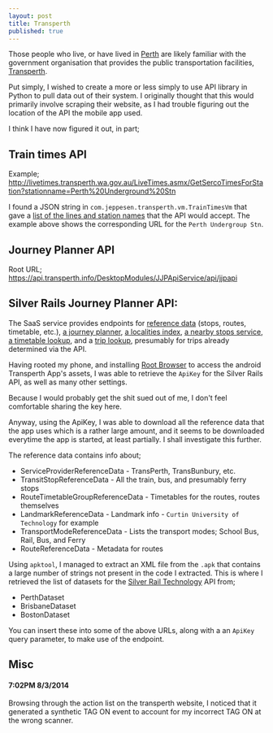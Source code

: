 ```yaml
---
layout: post
title: Transperth
published: true
---
```


Those people who live, or have lived in <a href="http://en.wikipedia.org/wiki/Perth">Perth</a> are likely familiar with the government organisation that provides the public transportation facilities, <a href="http://www.transperth.wa.gov.au">Transperth</a>.

Put simply, I wished to create a more or less simply to use API library in Python to pull data out of their system. I originally thought that this would primarily involve scraping their website, as I had trouble figuring out the location of the API the mobile app used.

I think I have now figured it out, in part;

## Train times API

Example; <http://livetimes.transperth.wa.gov.au/LiveTimes.asmx/GetSercoTimesForStation?stationname=Perth%20Underground%20Stn>

I found a JSON string in `com.jeppesen.transperth.vm.TrainTimesVm` that gave a [list of the lines and station names](https://gist.github.com/Mause/3a01216b8611bb2fb6ea) that the API would accept. The example above shows the corresponding URL for the `Perth Undergroup Stn`.

## Journey Planner API
Root URL; <https://api.transperth.info/DesktopModules/JJPApiService/api/jjpapi>

## Silver Rails Journey Planner API:

The SaaS service provides endpoints for [reference data](http://journeyplanner.silverrailtech.com/JourneyPlannerService/V2/rest/Datasets/:dataset/AvailableReferenceData) (stops, routes, timetable, etc.), [a journey planner](http://journeyplanner.silverrailtech.com/JourneyPlannerService/V2/rest/Datasets/PerthRestricted/JourneyPlan?from=:from&to=:to&date=:date), [a localities index](http://journeyplanner.silverrailtech.com/JourneyPlannerService/V2/rest/Datasets/PerthRestricted/Localities?searchTerm=:searchTerm), [a nearby stops service](http://journeyplanner.silverrailtech.com/JourneyPlannerService/V2/rest/Datasets/PerthRestricted/NearbyTransitStops?geoCoordinate=:geoCoordinate), [a timetable lookup](http://journeyplanner.silverrailtech.com/JourneyPlannerService/V2/rest/Datasets/PerthRestricted/StopTimetable?stop=:stop&time=:time), and a [trip lookup](http://journeyplanner.silverrailtech.com/JourneyPlannerService/V2/rest/Datasets/PerthRestricted/Trip?tripUid=:tripUid&tripDate=:tripDate), presumably for trips already determined via the API.

Having rooted my phone, and installing [Root Browser](https://play.google.com/store/apps/details?id=com.jrummy.root.browserfree) to access the android Transperth App's assets, I was able to retrieve the `ApiKey` for the Silver Rails API, as well as many other settings.

Because I would probably get the shit sued out of me, I don't feel comfortable sharing the key here.

Anyway, using the ApiKey, I was able to download all the reference data that the app uses which is a rather large amount, and it seems to be downloaded everytime the app is started, at least partially. I shall investigate this further.

The reference data contains info about;

 * ServiceProviderReferenceData - TransPerth, TransBunbury, etc.
 * TransitStopReferenceData - All the train, bus, and presumably ferry stops
 * RouteTimetableGroupReferenceData - Timetables for the routes, routes themselves
 * LandmarkReferenceData - Landmark info - `Curtin University of Technology` for example
 * TransportModeReferenceData - Lists the transport modes; School Bus, Rail, Bus, and Ferry
 * RouteReferenceData - Metadata for routes

Using `apktool`, I managed to extract an XML file from the `.apk` that contains a large number of strings not present in the code I extracted. This is where I retrieved the list of datasets for the [Silver Rail Technology](http://silverrailtech.com) API from;

 * PerthDataset
 * BrisbaneDataset
 * BostonDataset

You can insert these into some of the above URLs, along with a an `ApiKey` query parameter, to make use of the endpoint.

## Misc

#### 7:02PM 8/3/2014 ####

Browsing through the action list on the transperth website, I noticed that it generated a synthetic TAG ON event to account for my incorrect TAG ON at the wrong scanner.


